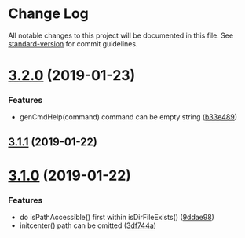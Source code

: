 # Change Log

All notable changes to this project will be documented in this file. See [standard-version](https://github.com/conventional-changelog/standard-version) for commit guidelines.

<a name="3.2.0"></a>
# [3.2.0](https://github.com/waitingsong/node-myca-cli/compare/v3.1.1...v3.2.0) (2019-01-23)


### Features

* genCmdHelp(command) command can be empty string ([b33e489](https://github.com/waitingsong/node-myca-cli/commit/b33e489))



<a name="3.1.1"></a>
## [3.1.1](https://github.com/waitingsong/node-myca-cli/compare/v3.1.0...v3.1.1) (2019-01-22)



<a name="3.1.0"></a>
# [3.1.0](https://github.com/waitingsong/node-myca-cli/compare/v3.0.0...v3.1.0) (2019-01-22)


### Features

* do isPathAccessible() first within isDirFileExists() ([9ddae98](https://github.com/waitingsong/node-myca-cli/commit/9ddae98))
* initcenter() path can be omitted ([3df744a](https://github.com/waitingsong/node-myca-cli/commit/3df744a))
